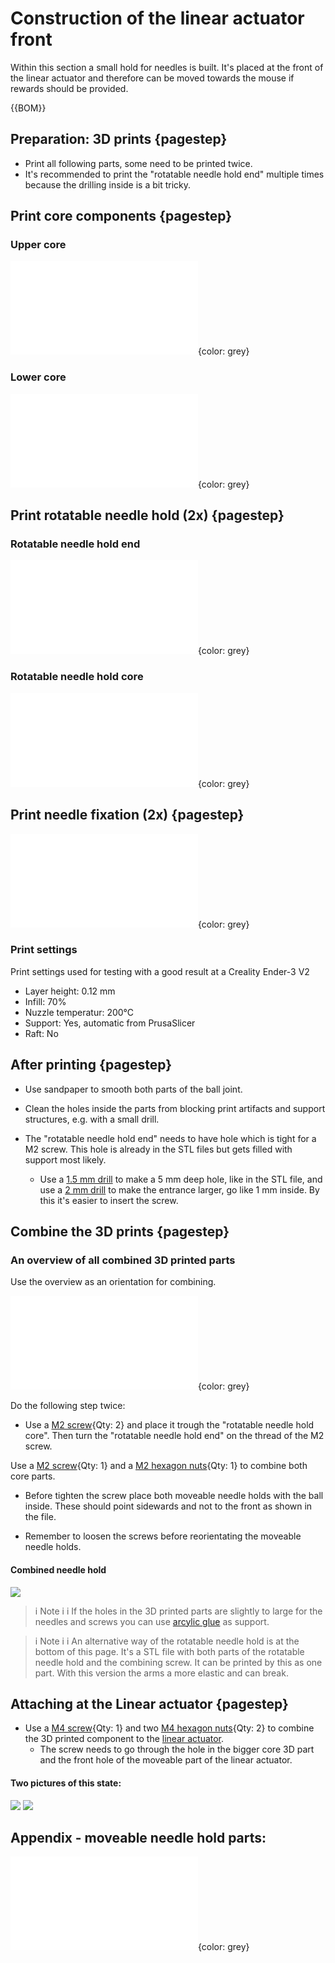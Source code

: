 # Construction of the linear actuator front

Within this section a small hold for needles is built. It's placed at the front of the linear actuator and therefore can be moved towards the mouse if rewards should be provided. 



{{BOM}}


## Preparation: 3D prints {pagestep}

- Print all following parts, some need to be printed twice.
- It's recommended to print the "rotatable needle hold end" multiple times because the drilling inside is a bit tricky.


## Print core components {pagestep}

### Upper core

![](models/rewards_center_01.stl){color: grey}

### Lower core

![](models/rewards_center_02.stl){color: grey}

## Print rotatable needle hold (2x) {pagestep}

### Rotatable needle hold end
![](models/rewards_mnh_end_01001.stl){color: grey}

### Rotatable needle hold core
![](models/rewards_mnh_end_02001.stl){color: grey}


## Print needle fixation (2x) {pagestep}
![](models/rewards_needle_fixation.stl){color: grey}




### Print settings

Print settings used for testing with a good result at a Creality Ender-3 V2

- Layer height: 0.12 mm
- Infill: 70%
- Nuzzle temperatur: 200°C
- Support: Yes, automatic from PrusaSlicer
- Raft: No

## After printing {pagestep}

- Use sandpaper to smooth both parts of the ball joint.
- Clean the holes inside the parts from blocking print artifacts and support structures, e.g. with a small drill.

- The "rotatable needle hold end" needs to have hole which is tight for a M2 screw. This hole is already in the STL files but gets filled with support most likely. 

    - Use a [1.5 mm drill](tools.yml#1_5mmdrill) to make a 5 mm deep hole, like in the STL file, and use a [2 mm drill](tools.yml#2mmdrill) to make the entrance larger, go like 1 mm inside. By this it's easier to insert the screw.








## Combine the 3D prints  {pagestep}


### An overview of all combined 3D printed parts

Use the overview as an orientation for combining.

![](models/rewards_all.stl){color: grey}

Do the following step twice: 

- Use a [M2 screw](screws.yml#m2x16mm_screw){Qty: 2} and place it trough the "rotatable needle hold core". Then turn the  "rotatable needle hold end" on the thread of the M2 screw.


Use a [M2 screw](screws.yml#m2x16mm_screw){Qty: 1} and a [M2 hexagon nuts](screws.yml#m2_hexagon_nuts){Qty: 1} to combine both core parts. 

- Before tighten the screw place both moveable needle holds with the ball inside. These should point sidewards and not to the front as shown in the file.

- Remember to loosen the screws before reorientating the moveable needle holds.


#### Combined needle hold
 

![](images/hold_03001.jpg)








>i Note
>i
>i If the holes in the 3D printed parts are slightly to large for the needles and screws you can use [arcylic glue](tools.yml#acrifix_192) as support.




>i Note
>i
>i An alternative way of the rotatable needle hold is at the bottom of this page. It's a STL file with both parts of the rotatable needle hold and the combining screw. It can be printed by this as one part. With this version the arms a more elastic and can break.





## Attaching at the Linear actuator {pagestep}


- Use a [M4 screw](screws.yml#m4x20mm_screw){Qty: 1} and two [M4 hexagon nuts](screws.yml#m4_hexagon_nuts){Qty: 2} to combine the 3D printed component to the [linear actuator](electronic.yml#LinActuator50mm). 
    - The screw needs to go through the hole in the bigger core 3D part and the front hole of the moveable part of the linear actuator.

#### Two pictures of this state:

![](images/hold_01001.jpg)
![](images/hold_02001.jpg)




## Appendix - moveable needle hold parts:


![](models/rewards_moveable_needle_hold.stl){color: grey}

